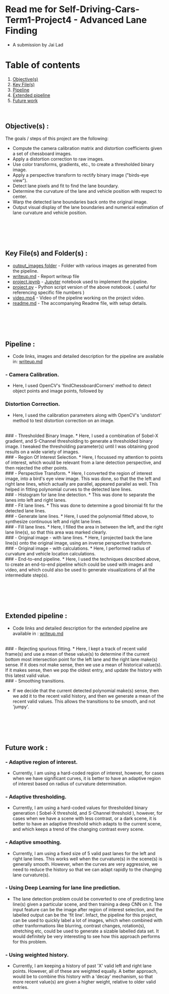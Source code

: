 # Read me for Self-Driving-Cars-Term1-Project4 - Advanced Lane Finding

[//]: # (Image References)

[image1]: ./project/output_images/detect_corners.png "Detect Corners"
[image2]: ./project/output_images/distortion_correction.png "Distortion Correction"
[image3]: ./project/output_images/thresholded_binary.png "Thresholded Binary Image"
[image4]: ./project/output_images/region_of_interest.png "Region Of Interest Selection"
[image5]: ./project/output_images/perspective_transform.png "Perspective Transform"
[image6]: ./project/output_images/histogram.png "Histogram"
[image7]: ./project/output_images/fit_lane_lines.png "Fit Lane Lines"
[image8]: ./project/output_images/generate_lane_lines.png "Generate Lane Lines"
[image9]: ./project/output_images/fill_lane_lines.png "Fill Lane Lines"
[image10]: ./project/output_images/original_image_with_lanes.png "Original Image - with Lanes"
[image11]: ./project/output_images/original_image_with_lanes_calculations.png "Original Image - with Calculations"
[image12]: ./project/output_images/output.png "End-to-end Pipeline"

[video1]: ./project/project_video_output3.mp4 "Project Video"

* A submission by Jai Lad

# Table of contents

1. [Objective(s)](#objective)
2. [Key File(s)](#keyfiles)
3. [Pipeline](#pl)
4. [Extended pipeline](#epl)
5. [Future work](#fw)

<BR>

## Objective(s) <a name="objective"></a> :

The goals / steps of this project are the following:

* Compute the camera calibration matrix and distortion coefficients given a set of chessboard images.
* Apply a distortion correction to raw images.
* Use color transforms, gradients, etc., to create a thresholded binary image.
* Apply a perspective transform to rectify binary image ("birds-eye view").
* Detect lane pixels and fit to find the lane boundary.
* Determine the curvature of the lane and vehicle position with respect to center.
* Warp the detected lane boundaries back onto the original image.
* Output visual display of the lane boundaries and numerical estimation of lane curvature and vehicle position.

<BR><BR>
---

## Key File(s) and Folder(s) <a name="keyfiles"></a> :

* [output_images folder](https://github.com/jailad/Self-Driving-Cars-Term1-Project4/tree/master/project/output_images) - Folder with various images as generated from the pipeline.
* [writeup.md](https://github.com/jailad/Self-Driving-Cars-Term1-Project4/blob/master/writeup.md) - Report writeup file
* [project.ipynb](https://github.com/jailad/Self-Driving-Cars-Term1-Project4/blob/master/project.ipynb) - [Jupyter](http://jupyter.org/) notebook used to implement the pipeline.
* [project.py](https://github.com/jailad/Self-Driving-Cars-Term1-Project4/blob/master/project.py) - Python script version of the above notebook. ( useful for referencing specific file numbers )
* [video.mp4](https://github.com/jailad/Self-Driving-Cars-Term1-Project4/blob/master/project/project_video.mp4) - Video of the pipeline working on the project video.
* [readme.md](https://github.com/jailad/Self-Driving-Cars-Term1-Project4/blob/master/README.md) - The accompanying Readme file, with setup details.


<BR><BR>
---

## Pipeline <a name="pl"></a> :

* Code links, images and detailed description for the pipeline are available in: [writeup.md](https://github.com/jailad/Self-Driving-Cars-Term1-Project4/blob/master/writeup.md) 

### - Camera Calibration. <a name="pl1"></a>
* Here, I used OpenCV's 'findChessboardCorners' method to detect object points and image points, followed by <BR>
### Distortion Correction.<a name="pl2"></a>
* Here, I used the calibration parameters along with OpenCV's 'undistort' method to test distortion correction on an image.
<BR>
### - Thresholded Binary Image.<a name="pl3"></a>
* Here, I used a combination of Sobel-X gradient, and S-Channel thresholding to generate a thresholded binary image. I tweaked the thresholding parameter(s) until I was obtaining good results on a wide variety of images.
<BR>
### - Region Of Interest Selection.<a name="pl4"></a>
* Here, I focussed my attention to points of interest, which would be relevant from a lane detection perspective, and then rejected the other points.
<BR>
### - Perspective Transform.<a name="pl5"></a>
* Here, I converted the region of interest image, into a bird's eye view image. This was done, so that the the left and right lane lines, which actually are parallel, appeared parallel as well. This helped in fitting polynomial curves to the detected lane lines.
<BR>
### - Histogram for lane line detection.<a name="pl6"></a>
* This was done to separate the lanes into left and right lanes.
<BR>
### - Fit lane lines.<a name="pl7"></a>
* This was done to determine a good binomial fit for the detected lane lines.
<BR>
### - Generate lane lines.<a name="pl8"></a>
* Here, I used the polynomial fitted above, to synthesize continuous left and right lane lines.
<BR>
### - Fill lane lines.<a name="pl9"></a>
* Here, I filled the area in between the left, and the right lane line(s), so that this area was marked clearly.
<BR>
### - Original image - with lane lines.<a name="pl10"></a>
* Here, I projected back the lane line(s) onto the original image, using an inverse perspective transform.
<BR>
### - Original image - with calculations.<a name="pl11"></a>
* Here, I performed radius of curvature and vehicle location calculations.
<BR>
### - End-to-end pipeline.<a name="pl12"></a>
* Here, I used the techniques described above, to create an end-to-end pipeline which could be used with images and video, and which could also be used to generate visualizations of all the intermediate step(s).

<BR><BR>
---

## Extended pipeline <a name="epl"></a> :

* Code links and detailed description for the extended pipeline are available in : [writeup.md](https://github.com/jailad/Self-Driving-Cars-Term1-Project4/blob/master/writeup.md) 

<BR>
### - Rejecting spurious fitting.<a name="epl1"></a>
* Here, I kept a track of recent valid frame(s) and use a mean of these value(s) to determine if the current bottom most intersection point for the left lane and the right lane make(s) sense. If it does not make sense, then we use a mean of historical value(s). If it makes sense, then we pop the oldest entry, and update the history with this latest valid value.

<BR>
### - Smoothing transitions.<a name="epl2"></a>

* If we decide that the current detected polynomial make(s) sense, then we add it to the recent valid history, and then we generate a mean of the recent valid values. This allows the transitions to be smooth, and not 'jumpy'.

<BR><BR>
---

## Future work <a name="fw"></a> :

### - Adaptive region of interest.<a name="fw1"></a>
* Currently, I am using a hard-coded region of interest, however, for cases when we have significant curves, it is better to have an adaptive region of interest based on radius of curvature determination.

### - Adaptive thresholding.<a name="fw2"></a>
* Currently, I am using a hard-coded values for thresholded binary generation ( Sobel-X threshold, and S-Channel threshold ), however, for cases when we have a scene with less contrast, or a dark scene, it is better to have an adaptive threshold which adapts to the current scene, and which keeps a trend of the changing contrast every scene.

### - Adaptive smoothing.<a name="fw3"></a>
* Currently, I am using a fixed size of 5 valid past lanes for the left and right lane lines. This works well when the curvature(s) in the scene(s) is generally smooth. However, when the curves are very aggressive, we need to reduce the history so that we can adapt rapidly to the changing lane curvature(s).

### - Using Deep Learning for lane line prediction.<a name="fw4"></a>
* The lane detection problem could be converted to one of predicting lane line(s) given a particular scene, and then training a deep CNN on it. The input feature can be the image after region of interest selection, and the labelled output can be the 'fit line'. Infact, the pipeline for this project, can be used to quickly label a lot of images, which when combined with other tranformations like blurring, contrast changes, rotation(s), stretching etc, could be used to generate a sizable labelled data set. It would definitely be very interesting to see how this approach performs for this problem.

### - Using weighted history.<a name="fw5"></a>
* Currently, I am keeping a history of past 'X' valid left and right lane points. However, all of these are weighted equally. A better approach, would be to combine this history with a 'decay' mechanism, so that more recent value(s) are given a higher weight, relative to older valid entries.


<BR><BR>
---